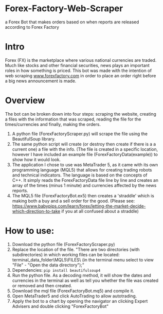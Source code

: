 # Forex-Factory-Web-Scraper
a Forex Bot that makes orders based on when reports are released according to Forex Factory

# Intro
Forex (FX) is the marketplace where various national currencies are traded. Much like stocks and other financial securities, news plays an important roles in how something is priced. This bot was made with the intention of web scraping www.forexfactory.com in order to place an order right before a big news announcement is made. 

# Overview
The bot can be broken down into four steps: scraping the website, creating a files with the information that was scraped, reading the file for the times/currencies and finally, making the orders. 

1. A python file (ForexFactoryScraper.py) will scrape the file using the BeautifulSoup library.
2. The same python script will create (or destroy then create if there is a a current one) a file with the info. (The file is created in a specific location, however I have included an example file (ForexFactoryData(example)) to show how it would look.
3. The application I chose to use was MetaTrader 5, as it came with its own programming language (MQL5) that allows for creating trading robots and technical indicators. The language is based on the concepts of C++. It simply reads the ForexFactoryData file line by line and creates an array of the times (minus 1 minute) and currencies affected by the news reports.
4. The MQL5 file (ForexFactoryBot.ex5) then creates a 'straddle' which is making both a buy and a sell order for the good. (Please see: https://www.babypips.com/learn/forex/letting-the-market-decide-which-direction-to-take if you at all confused about a straddle)

# How to use: 
1. Download the python file (ForexFactoryScraper.py)
2. Replace the location of the file. "There are two directories (with subdirectories) in which working files can be located: terminal_data_folder\MQL5\FILES\ (in the terminal menu select to view "File" - "Open the data directory");"
3. Dependencies: `pip install beautifulsoup4`
4. Run the python file. As a decoding method, it will show the dates and currencies in the terminal as well as tell you whether the file was created or removed and then created.
5. Download the mql file (ForexFactoryBot.mq5) and compile it.
6. Open MetaTrader5 and click AutoTrading to allow autotrading.
7. Apply the bot to a chart by opening the navigator an clicking Expert Advisers and double clicking "ForexFactoryBot"
